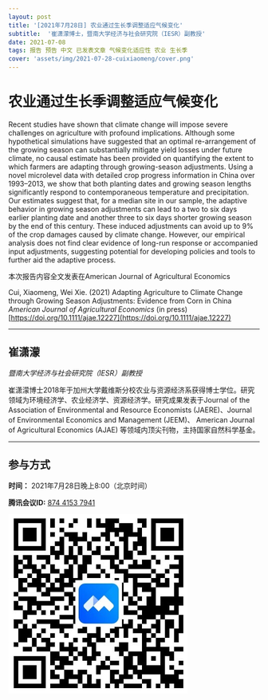 ```yaml
---
layout: post
title: '[2021年7月28日] 农业通过生长季调整适应气候变化'
subtitle:  '崔潇濛博士，暨南大学经济与社会研究院（IESR）副教授'
date: 2021-07-08
tags: 报告 预告 中文 已发表文章 气候变化适应性 农业 生长季
cover: 'assets/img/2021-07-28-cuixiaomeng/cover.png'
---
```


# 农业通过生长季调整适应气候变化

Recent studies have shown that climate change will impose severe challenges on agriculture with profound implications. Although some hypothetical simulations have suggested that an optimal re-arrangement of the growing season can substantially mitigate yield losses under future climate, no causal estimate has been provided on quantifying the extent to which farmers are adapting through growing-season adjustments. Using a novel microlevel data with detailed crop progress information in China over 1993–2013, we show that both planting dates and growing season lengths significantly respond to contemporaneous temperature and precipitation. Our estimates suggest that, for a median site in our sample, the adaptive behavior in growing season adjustments can lead to a two to six days earlier planting date and another three to six days shorter growing season by the end of this century. These induced adjustments can avoid up to 9% of the crop damages caused by climate change. However, our empirical analysis does not find clear evidence of long-run response or accompanied input adjustments, suggesting potential for developing policies and tools to further aid the adaptive process. 

本次报告内容全文发表在American Journal of Agricultural Economics

Cui, Xiaomeng, Wei Xie. (2021) Adapting Agriculture to Climate Change through Growing Season Adjustments: Evidence from Corn in China *American Journal of Agricultural Economics* (in press) [https://doi.org/10.1111/ajae.12227](https://doi.org/10.1111/ajae.12227)


----------

## 崔潇濛

*暨南大学经济与社会研究院（IESR）副教授*

崔潇濛博士2018年于加州大学戴维斯分校农业与资源经济系获得博士学位。研究领域为环境经济学、农业经济学、资源经济学。研究成果发表于Journal of the Association of Environmental and Resource Economists (JAERE)、Journal of Environmental Economics and Management (JEEM)、 American Journal of Agricultural Economics (AJAE) 等领域内顶尖刊物，主持国家自然科学基金。

-----------
##  参与方式

 **时间：** 2021年7月28日晚上8:00（北京时间）

 **腾讯会议ID:** [874 4153 7941](https://meeting.tencent.com/s/UIeb8Y3Vky8l)

 ![meeting link](/assets/img/2021-07-28-cuixiaomeng/link.jpeg)